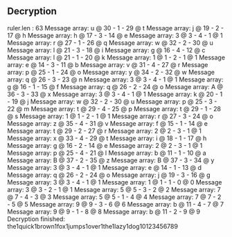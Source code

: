 Decryption
----------------------------------
ruler.len : 63
Message array: u @ 30 - 1 - 29 @ t
Message array: j @ 19 - 2 - 17 @ h
Message array: h @ 17 - 3 - 14 @ e
Message array: 3 @ 3 - 4 - 1 @ 1
Message array: r @ 27 - 1 - 26 @ q
Message array: w @ 32 - 2 - 30 @ u
Message array: l @ 21 - 3 - 18 @ i
Message array: g @ 16 - 4 - 12 @ c
Message array: l @ 21 - 1 - 20 @ k
Message array: 1 @ 1 - 2 - 1 @ 1
Message array: e @ 14 - 3 - 11 @ b
Message array: v @ 31 - 4 - 27 @ r
Message array: p @ 25 - 1 - 24 @ o
Message array: y @ 34 - 2 - 32 @ w
Message array: q @ 26 - 3 - 23 @ n
Message array: 3 @ 3 - 4 - 1 @ 1
Message array: g @ 16 - 1 - 15 @ f
Message array: q @ 26 - 2 - 24 @ o
Message array: A @ 36 - 3 - 33 @ x
Message array: 3 @ 3 - 4 - 1 @ 1
Message array: k @ 20 - 1 - 19 @ j
Message array: w @ 32 - 2 - 30 @ u
Message array: p @ 25 - 3 - 22 @ m
Message array: t @ 29 - 4 - 25 @ p
Message array: t @ 29 - 1 - 28 @ s
Message array: 1 @ 1 - 2 - 1 @ 1
Message array: r @ 27 - 3 - 24 @ o
Message array: z @ 35 - 4 - 31 @ v
Message array: f @ 15 - 1 - 14 @ e
Message array: t @ 29 - 2 - 27 @ r
Message array: 2 @ 2 - 3 - 1 @ 1
Message array: x @ 33 - 4 - 29 @ t
Message array: i @ 18 - 1 - 17 @ h
Message array: g @ 16 - 2 - 14 @ e
Message array: 2 @ 2 - 3 - 1 @ 1
Message array: p @ 25 - 4 - 21 @ l
Message array: b @ 11 - 1 - 10 @ a
Message array: B @ 37 - 2 - 35 @ z
Message array: B @ 37 - 3 - 34 @ y
Message array: 3 @ 3 - 4 - 1 @ 1
Message array: e @ 14 - 1 - 13 @ d
Message array: q @ 26 - 2 - 24 @ o
Message array: j @ 19 - 3 - 16 @ g
Message array: 3 @ 3 - 4 - 1 @ 1
Message array: 1 @ 1 - 1 - 0 @ 0
Message array: 3 @ 3 - 2 - 1 @ 1
Message array: 5 @ 5 - 3 - 2 @ 2
Message array: 7 @ 7 - 4 - 3 @ 3
Message array: 5 @ 5 - 1 - 4 @ 4
Message array: 7 @ 7 - 2 - 5 @ 5
Message array: 9 @ 9 - 3 - 6 @ 6
Message array: b @ 11 - 4 - 7 @ 7
Message array: 9 @ 9 - 1 - 8 @ 8
Message array: b @ 11 - 2 - 9 @ 9
Decryption finished: the1quick1brown1fox1jumps1over1the1lazy1dog10123456789
